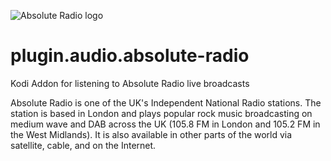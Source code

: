 ![Absolute Radio logo](https://github.com/PhantomRaspberryBlower/repository.prb-entertainment-pack/blob/master/plugin.audio.absolute-radio/resources/icon.png)

plugin.audio.absolute-radio
===========================

Kodi Addon for listening to Absolute Radio live broadcasts

Absolute Radio is one of the UK's Independent National Radio stations. The station is based in London and plays popular rock music broadcasting on medium wave and DAB across the UK (105.8 FM in London and 105.2 FM in the West Midlands). It is also available in other parts of the world via satellite, cable, and on the Internet.